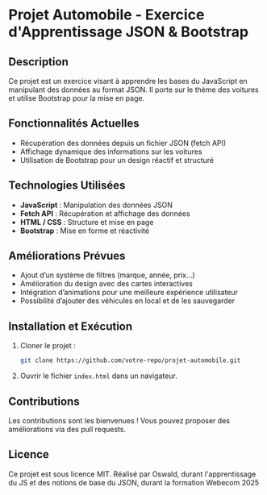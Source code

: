 # Projet Automobile - Exercice d'Apprentissage JSON & Bootstrap

## Description

Ce projet est un exercice visant à apprendre les bases du JavaScript en manipulant des données au format JSON. Il porte sur le thème des voitures et utilise Bootstrap pour la mise en page.

## Fonctionnalités Actuelles

- Récupération des données depuis un fichier JSON (fetch API)
- Affichage dynamique des informations sur les voitures
- Utilisation de Bootstrap pour un design réactif et structuré

## Technologies Utilisées

- **JavaScript** : Manipulation des données JSON
- **Fetch API** : Récupération et affichage des données
- **HTML / CSS** : Structure et mise en page
- **Bootstrap** : Mise en forme et réactivité

## Améliorations Prévues

- Ajout d’un système de filtres (marque, année, prix…)
- Amélioration du design avec des cartes interactives
- Intégration d’animations pour une meilleure expérience utilisateur
- Possibilité d’ajouter des véhicules en local et de les sauvegarder

## Installation et Exécution

1. Cloner le projet :
   ```bash
   git clone https://github.com/votre-repo/projet-automobile.git
   ```
2. Ouvrir le fichier `index.html` dans un navigateur.

## Contributions

Les contributions sont les bienvenues ! Vous pouvez proposer des améliorations via des pull requests.

## Licence

Ce projet est sous licence MIT.
Réalisé par Oswald, durant l'apprentissage du JS et des notions de base du JSON, durant la formation Webecom 2025
